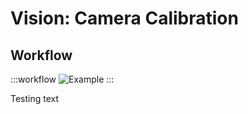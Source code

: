 # Vision: Camera Calibration

## Workflow

:::workflow
![Example](~/workflows/examples.starter/Vision/CameraCalibration.bonsai)
:::

Testing text
